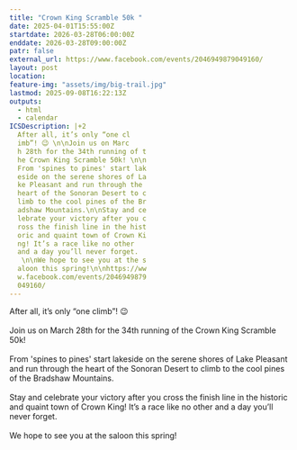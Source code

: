 ```yaml
---
title: "Crown King Scramble 50k "
date: 2025-04-01T15:55:00Z
startdate: 2026-03-28T06:00:00Z
enddate: 2026-03-28T09:00:00Z
patr: false
external_url: https://www.facebook.com/events/2046949879049160/
layout: post
location: 
feature-img: "assets/img/big-trail.jpg"
lastmod: 2025-09-08T16:22:13Z
outputs:
  - html
  - calendar
ICSDescription: |+2
  After all, it’s only “one cl  imb”! 😉 \n\nJoin us on Marc  h 28th for the 34th running of t  he Crown King Scramble 50k! \n\n  From 'spines to pines' start lak  eside on the serene shores of La  ke Pleasant and run through the   heart of the Sonoran Desert to c  limb to the cool pines of the Br  adshaw Mountains.\n\nStay and ce  lebrate your victory after you c  ross the finish line in the hist  oric and quaint town of Crown Ki  ng! It’s a race like no other   and a day you’ll never forget.   \n\nWe hope to see you at the s  aloon this spring!\n\nhttps://ww  w.facebook.com/events/2046949879  049160/
---
```


After all, it’s only “one climb”! 😉 <br>
  <br>
  Join us on March 28th for the 34th running of the Crown King Scramble 50k! <br>
  <br>
  From 'spines to pines' start lakeside on the serene shores of Lake Pleasant and run through the heart of the Sonoran Desert to climb to the cool pines of the Bradshaw Mountains.<br>
  <br>
  Stay and celebrate your victory after you cross the finish line in the historic and quaint town of Crown King! It’s a race like no other and a day you’ll never forget. <br>
  <br>
  We hope to see you at the saloon this spring!<br>
  <br>
  
